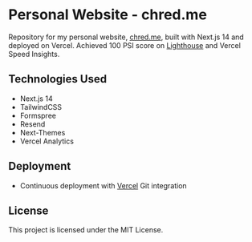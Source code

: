 # Personal Website - chred.me

Repository for my personal website, [chred.me](https://chred.me/), built with Next.js 14 and deployed on Vercel. Achieved 100 PSI score on [Lighthouse](https://googlechrome.github.io/lighthouse/viewer/?psiurl=https://chred.me/&strategy=mobile&category=performance&category=accessibility&category=best-practices&category=seo&category=pwa) and Vercel Speed Insights.

## Technologies Used

- Next.js 14
- TailwindCSS
- Formspree
- Resend
- Next-Themes
- Vercel Analytics

## Deployment

- Continuous deployment with [Vercel](https://vercel.com/) Git integration

## License

This project is licensed under the MIT License.
